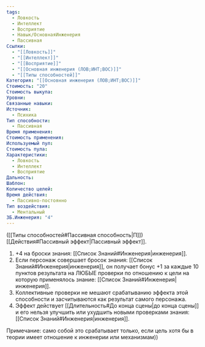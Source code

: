 ```yaml
---
tags:
  - Ловкость
  - Интеллект
  - Восприятие
  - Навык/ОсновнаяИнженерия
  - Пассивная
Ссылки:
  - "[[Ловкость]]"
  - "[[Интеллект]]"
  - "[[Восприятие]]"
  - "[[Основная инженерия (ЛОВ;ИНТ;ВОС)]]"
  - "[[Типы способностей]]"
Категория: "[[Основная инженерия (ЛОВ;ИНТ;ВОС)]]"
Стоимость: "20"
Стоимость выкупа:
Уровни:
Связанные навыки:
Источник:
  - Психика
Тип способности:
  - Пассивная
Время применения:
Стоимость применения:
Используемый пул:
Стоимость пула:
Характеристики:
  - Ловкость
  - Интеллект
  - Восприятие
Дальность:
Шаблон:
Количество целей:
Время действия:
  - Пассивно-постоянно
Тип воздействия:
  - Ментальный
ЗБ.Инженерия: "4"
---
```

([[Типы способностей#Пассивная способность|П]]) [[Действия#Пассивный эффект|Пассивный эффект]]. 

1. +4 на броски знания: [[Список Знаний#Инженерия|инженерия]].
2. Если персонаж совершает бросок знания: [[Список Знаний#Инженерия|инженерия]], он получает бонус +1 за каждые 10 пунктов результата на ЛЮБЫЕ проверки по отношению к цели на которую применялось знание: [[Список Знаний#Инженерия|инженерия]].
3. Коллективные проверки не мешают срабатыванию эффекта этой способности и засчитываются как результат самого персонажа. 
4. Эффект действует [[Длительность#До конца сцены|до конца сцены]] и его нельзя улучшить или ухудшить новыми проверками знания: [[Список Знаний#Инженерия|инженерия]].

Примечание: само собой это срабатывает только, если цель хотя бы в теории имеет отношение к инженерии или механизмам)) 